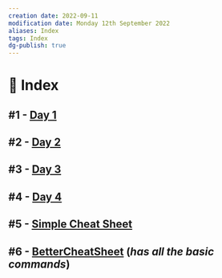 ```yaml
---
creation date: 2022-09-11
modification date: Monday 12th September 2022
aliases: Index
tags: Index
dg-publish: true
---
```

# 📕 Index

##  #1 - [Day 1](Classes_Notes/2022-08-12)

##  #2 - [Day 2](Classes_Notes/2022-08-16)

##  #3 - [Day 3](Classes_Notes/2022-09-02)

##  #4 - [Day 4](Classes_Notes/2022-09-09)

##  #5 - [Simple Cheat Sheet](Classes_Notes/Scilab_Cheat_Sheet)
## #6 - [BetterCheatSheet](Cheat_Sheet/bionicop_scilab_cheat_sheet.pdf) (*has all the basic commands*)
